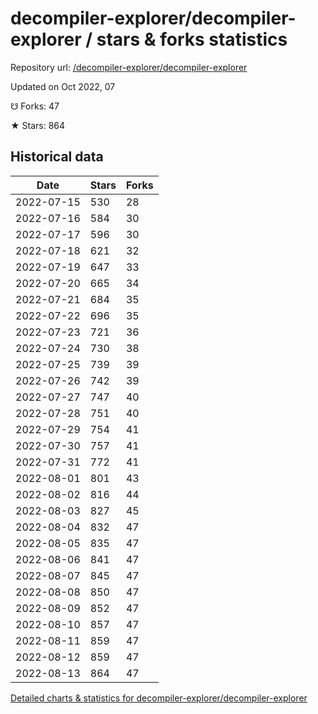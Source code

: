 # decompiler-explorer/decompiler-explorer / stars & forks statistics

Repository url: [/decompiler-explorer/decompiler-explorer](https://github.com/decompiler-explorer/decompiler-explorer)

Updated on Oct 2022, 07

☋ Forks: 47

★ Stars: 864

## Historical data
| Date | Stars | Forks |
|------|-------|-------|
| 2022-07-15 | 530 | 28 | 
| 2022-07-16 | 584 | 30 | 
| 2022-07-17 | 596 | 30 | 
| 2022-07-18 | 621 | 32 | 
| 2022-07-19 | 647 | 33 | 
| 2022-07-20 | 665 | 34 | 
| 2022-07-21 | 684 | 35 | 
| 2022-07-22 | 696 | 35 | 
| 2022-07-23 | 721 | 36 | 
| 2022-07-24 | 730 | 38 | 
| 2022-07-25 | 739 | 39 | 
| 2022-07-26 | 742 | 39 | 
| 2022-07-27 | 747 | 40 | 
| 2022-07-28 | 751 | 40 | 
| 2022-07-29 | 754 | 41 | 
| 2022-07-30 | 757 | 41 | 
| 2022-07-31 | 772 | 41 | 
| 2022-08-01 | 801 | 43 | 
| 2022-08-02 | 816 | 44 | 
| 2022-08-03 | 827 | 45 | 
| 2022-08-04 | 832 | 47 | 
| 2022-08-05 | 835 | 47 | 
| 2022-08-06 | 841 | 47 | 
| 2022-08-07 | 845 | 47 | 
| 2022-08-08 | 850 | 47 | 
| 2022-08-09 | 852 | 47 | 
| 2022-08-10 | 857 | 47 | 
| 2022-08-11 | 859 | 47 | 
| 2022-08-12 | 859 | 47 | 
| 2022-08-13 | 864 | 47 | 


[Detailed charts & statistics for decompiler-explorer/decompiler-explorer](https://reviewgithub.com/rep/decompiler-explorer/decompiler-explorer)
